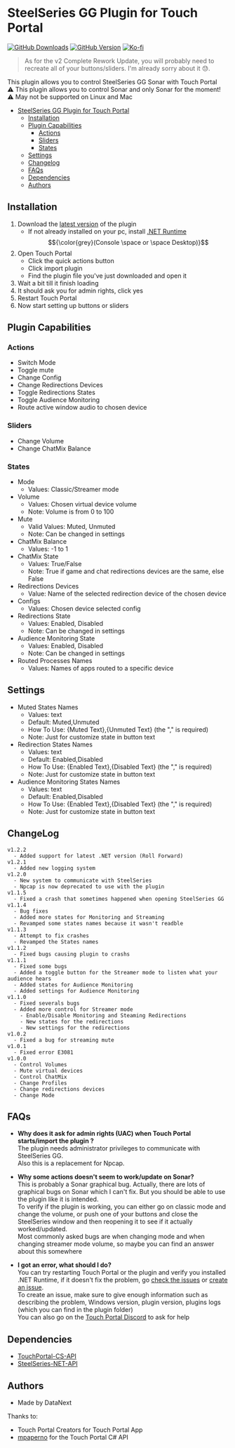 # SteelSeries GG Plugin for Touch Portal
[![GitHub Downloads](https://img.shields.io/github/downloads/DataNext27/TouchPortal_SteelSeriesGG/total?style=for-the-badge&color=6fca00)](https://github.com/DataNext27/TouchPortal_SteelSeriesGG/releases)
[![GitHub Version](https://img.shields.io/github/v/tag/DataNext27/TouchPortal_SteelSeriesGG?style=for-the-badge&label=Version)](https://github.com/DataNext27/TouchPortal_SteelSeriesGG/releases/latest)
[![Ko-fi](https://img.shields.io/badge/Support_me_on-Ko--fi-FF6433?style=for-the-badge&logo=ko-fi)](https://ko-fi.com/M4M2VL6WW)  
> As for the v2 Complete Rework Update, you will probably need to recreate all of your buttons/sliders. I'm already sorry about it 😓. 

This plugin allows you to control SteelSeries GG Sonar with Touch Portal<br>
⚠️ This plugin allows you to control Sonar and only Sonar for the moment! </br>
⚠️ May not be supported on Linux and Mac

- [SteelSeries GG Plugin for Touch Portal](#steelseries-gg-plugin-for-touch-portal)
  - [Installation](#installation) 
  - [Plugin Capabilities](#plugin-capabilities)
    - [Actions](#actions)
    - [Sliders](#sliders)
    - [States](#states)
  - [Settings](#settings)
  - [Changelog](#changelog)
  - [FAQs](#faqs)
  - [Dependencies](#dependencies)
  - [Authors](#authors)

## Installation
1. Download the [latest version](https://github.com/DataNext27/TouchPortal_SteelSeriesGG/releases/latest) of the plugin
    - If not already installed on your pc, install [.NET Runtime](https://dotnet.microsoft.com/en-us/download/dotnet/latest/runtime?cid=getdotnetcore&os=windows&arch=x64) $${\color{grey}(Console \space or \space Desktop)}$$
2. Open Touch Portal
   - Click the quick actions button
   - Click import plugin
   - Find the plugin file you've just downloaded and open it
3. Wait a bit till it finish loading
4. It should ask you for admin rights, click yes
5. Restart Touch Portal
6. Now start setting up buttons or sliders

## Plugin Capabilities
### Actions
 - Switch Mode
 - Toggle mute
 - Change Config
 - Change Redirections Devices
 - Toggle Redirections States
 - Toggle Audience Monitoring
 - Route active window audio to chosen device

### Sliders
 - Change Volume
 - Change ChatMix Balance
   
### States
 - Mode
   - Values: Classic/Streamer mode
 - Volume
   - Values: Chosen virtual device volume
   - Note: Volume is from 0 to 100
 - Mute
   - Valid Values: Muted, Unmuted
   - Note: Can be changed in settings
 - ChatMix Balance
   - Values: -1 to 1
 - ChatMix State
   - Values: True/False
   - Note: True if game and chat redirections devices are the same, else False
 - Redirections Devices
   - Value: Name of the selected redirection device of the chosen device
- Configs
  - Values: Chosen device selected config
- Redirections State
  - Values: Enabled, Disabled
  - Note: Can be changed in settings
- Audience Monitoring State
  - Values: Enabled, Disabled
  - Note: Can be changed in settings
- Routed Processes Names
  - Values: Names of apps routed to a specific device
 
## Settings
 - Muted States Names
   - Values: text
   - Default: Muted,Unmuted
   - How To Use: {Muted Text},{Unmuted Text} (the "," is required)
   - Note: Just for customize state in button text
 - Redirection States Names
   - Values: text
   - Default: Enabled,Disabled
   - How To Use: {Enabled Text},{Disabled Text} (the "," is required)
   - Note: Just for customize state in button text
 - Audience Monitoring States Names
   - Values: text
   - Default: Enabled,Disabled
   - How To Use: {Enabled Text},{Disabled Text} (the "," is required)
   - Note: Just for customize state in button text
  
## ChangeLog
```
v1.2.2
  - Added support for latest .NET version (Roll Forward)
v1.2.1
  - Added new logging system
v1.2.0
  - New system to communicate with SteelSeries
  - Npcap is now deprecated to use with the plugin
v1.1.5
  - Fixed a crash that sometimes happened when opening SteelSeries GG
v1.1.4
  - Bug fixes
  - Added more states for Monitoring and Streaming
  - Revamped some states names because it wasn't readble
v1.1.3
  - Attempt to fix crashes
  - Revamped the States names
v1.1.2
  - Fixed bugs causing plugin to crashs
v1.1.1
  - Fixed some bugs
  - Added a toggle button for the Streamer mode to listen what your audience hears
  - Added states for Audience Monitoring
  - Added settings for Audience Monitoring
v1.1.0
  - Fixed severals bugs
  - Added more control for Streamer mode
    - Enable/Disable Monitoring and Steaming Redirections
    - New states for the redirections
    - New settings for the redirections
v1.0.2
  - Fixed a bug for streaming mute
v1.0.1
  - Fixed error E3081
v1.0.0
  - Control Volumes
  - Mute virtual devices
  - Control ChatMix
  - Change Profiles
  - Change redirections devices
  - Change Mode
```

## FAQs
- **Why does it ask for admin rights (UAC) when Touch Portal starts/import the plugin ?**</br>
  The plugin needs administrator privileges to communicate with SteelSeries GG.</br>
  Also this is a replacement for Npcap.

- **Why some actions doesn't seem to work/update on Sonar?**</br>
  This is probably a Sonar graphical bug. Actually, there are lots of graphical bugs on Sonar which I can't fix. But you should be able to use the plugin like it is intended.</br>
  To verify if the plugin is working, you can either go on classic mode and change the volume, or push one of your buttons and close the SteelSeries window and then reopening it to see if it actually worked/updated.</br>
  Most commonly asked bugs are when changing mode and when changing streamer mode volume, so maybe you can find an answer about this somewhere

- **I got an error, what should I do?**</br>
  You can try restarting Touch Portal or the plugin and verify you installed .NET Runtime, if it doesn't fix the problem, go [check the issues](https://github.com/DataNext27/TouchPortal_SteelSeriesGG/issues?q=is%3Aissue) or [create an issue](https://github.com/DataNext27/TouchPortal_SteelSeriesGG/issues/new).</br>
  To create an issue, make sure to give enough information such as describing the problem, Windows version, plugin version, plugins logs (which you can find in the plugin folder)</br>
  You can also go on the [Touch Portal Discord](https://discord.gg/MgxQb8r) to ask for help

## Dependencies
 - [TouchPortal-CS-API](https://github.com/mpaperno/TouchPortal-CS-API)
 - [SteelSeries-NET-API](https://github.com/DataNext27/SteelSeries-NET-API)

## Authors
 - Made by DataNext

Thanks to:
 - Touch Portal Creators for Touch Portal App
 - [mpaperno](https://github.com/mpaperno) for the Touch Portal C# API
